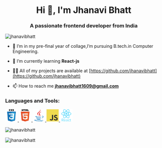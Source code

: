 <h1 align="center">Hi 👋, I'm Jhanavi Bhatt</h1>
<h3 align="center">A passionate frontend developer from India</h3>

<p align="left"> <img src="https://komarev.com/ghpvc/?username=jhanavibhatt&label=Profile%20views&color=0e75b6&style=flat" alt="jhanavibhatt" /> </p>

- 🔭 I’m in my pre-final year of collage,I’m pursuing B.tech.in Computer Engineering.

- 🌱 I’m currently learning **React-js**

- 👨‍💻 All of my projects are available at [https://github.com/jhanavibhatt](https://github.com/jhanavibhatt)

- 📫 How to reach me **jhanavibhatt1609@gmail.com**

<!--h3 align="left">Connect with me:</h3-->
<!--p align="left"-->
<!--a href="https://linkedin.com/in/jhanavi bhatt" target="blank"><img align="center" src="https://raw.githubusercontent.com/rahuldkjain/github-profile-readme-generator/master/src/images/icons/Social/linked-in-alt.svg" alt="jhanavi bhatt" height="30" width="40" /></a-->
</p>

<h3 align="left">Languages and Tools:</h3>
<p align="left"> <a href="https://www.w3schools.com/css/" target="_blank" rel="noreferrer"> <img src="https://raw.githubusercontent.com/devicons/devicon/master/icons/css3/css3-original-wordmark.svg" alt="css3" width="40" height="40"/> </a> <a href="https://www.w3.org/html/" target="_blank" rel="noreferrer"> <img src="https://raw.githubusercontent.com/devicons/devicon/master/icons/html5/html5-original-wordmark.svg" alt="html5" width="40" height="40"/> </a> <a href="https://www.java.com" target="_blank" rel="noreferrer"> <img src="https://raw.githubusercontent.com/devicons/devicon/master/icons/java/java-original.svg" alt="java" width="40" height="40"/> </a> <a href="https://developer.mozilla.org/en-US/docs/Web/JavaScript" target="_blank" rel="noreferrer"> <img src="https://raw.githubusercontent.com/devicons/devicon/master/icons/javascript/javascript-original.svg" alt="javascript" width="40" height="40"/> </a> <a href="https://reactjs.org/" target="_blank" rel="noreferrer"> <img src="https://raw.githubusercontent.com/devicons/devicon/master/icons/react/react-original-wordmark.svg" alt="react" width="40" height="40"/> </a> </p>

<p><img align="center" src="https://github-readme-stats.vercel.app/api/top-langs?username=jhanavibhatt&show_icons=true&locale=en&layout=compact" alt="jhanavibhatt" /></p>

<p><img align="center" src="https://github-readme-streak-stats.herokuapp.com/?user=jhanavibhatt&" alt="jhanavibhatt" /></p>

